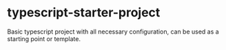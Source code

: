 # typescript-starter-project
Basic typescript project with all necessary configuration, can be used as a starting point or template.

